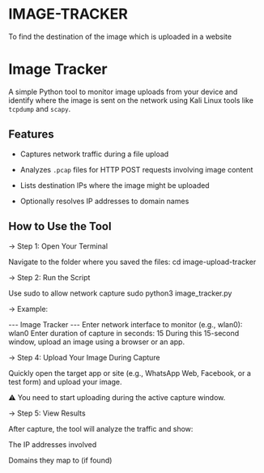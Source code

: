 # IMAGE-TRACKER
To find the destination of the image which is uploaded in a website
#   Image Tracker

A simple Python tool to monitor image uploads from your device and identify where the image is sent on the network using Kali Linux tools like `tcpdump` and `scapy`.

##  Features

- Captures network traffic during a file upload

- Analyzes `.pcap` files for HTTP POST requests involving image content

- Lists destination IPs where the image might be uploaded

- Optionally resolves IP addresses to domain names

## How to Use the Tool

-> Step 1: Open Your Terminal

Navigate to the folder where you saved the files:
cd image-upload-tracker

-> Step 2: Run the Script

Use sudo to allow network capture
sudo python3 image_tracker.py

-> Example:

--- Image Tracker ---
Enter network interface to monitor (e.g., wlan0): wlan0
Enter duration of capture in seconds: 15
During this 15-second window, upload an image using a browser or an app.

-> Step 4: Upload Your Image During Capture

Quickly open the target app or site (e.g., WhatsApp Web, Facebook, or a test form) and upload your image.

⚠️ You need to start uploading during the active capture window.

-> Step 5: View Results

After capture, the tool will analyze the traffic and show:

The IP addresses involved

Domains they map to (if found)
